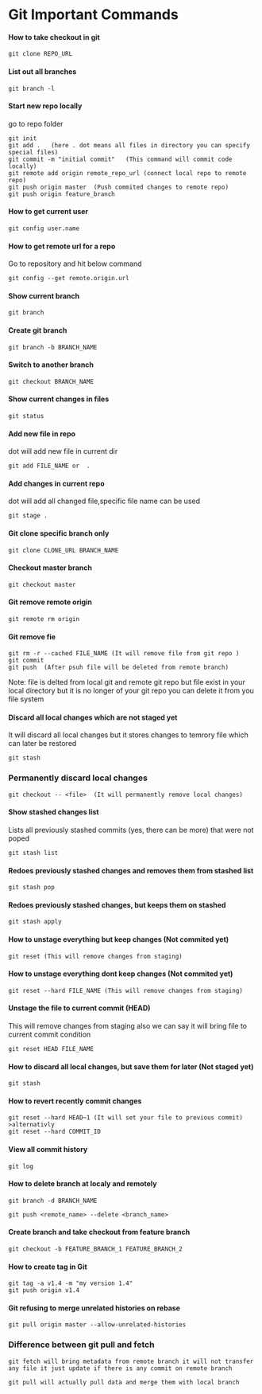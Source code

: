 # Git Important Commands

#### How to take checkout in git
``` 
git clone REPO_URL 
```

#### List out all branches 
```  
git branch -l 
```

#### Start new repo locally
go to repo folder
``` 
git init
git add .   (here . dot means all files in directory you can specify special files)
git commit -m "initial commit"   (This command will commit code locally)
git remote add origin remote_repo_url (connect local repo to remote repo)
git push origin master  (Push commited changes to remote repo)
git push origin feature_branch
```

#### How to get current user
``` 
git config user.name 
```

#### How to get remote url for a repo
Go to repository and hit below command
``` 
git config --get remote.origin.url 
```

#### Show current branch
``` 
git branch 
```

#### Create git branch 
```
git branch -b BRANCH_NAME
```

#### Switch to another branch
```
git checkout BRANCH_NAME
```

#### Show current changes in files
```
git status
```

#### Add new file in repo
dot will add new file in current dir
```
git add FILE_NAME or  . 
```

#### Add changes in current repo
dot will add all changed file,specific file name can be used 
```
git stage . 
```

#### Git clone specific branch only 
```
git clone CLONE_URL BRANCH_NAME  
```

#### Checkout master branch
```
git checkout master 
```

#### Git remove remote origin 
```
git remote rm origin 
```
 
#### Git remove fie
``` 
git rm -r --cached FILE_NAME (It will remove file from git repo )
git commit 
git push  (After psuh file will be deleted from remote branch)  
```
Note: file is delted from local git and remote git repo but file exist in your local directory but it is 
no longer of your git repo you can delete it from you file system


#### Discard all local changes which are not staged yet
It will discard all local changes but it stores changes to temrory file which can later be restored
```
git stash 
```


### Permanently discard local changes
```
git checkout -- <file>  (It will permanently remove local changes)
```

#### Show stashed changes list
Lists all previously stashed commits (yes, there can be more) that were not poped
```
git stash list 
``` 


#### Redoes previously stashed changes and removes them from stashed list
```
git stash pop 
``` 

#### Redoes previously stashed changes, but keeps them on stashed
```
git stash apply 
```
  
#### How to unstage everything but keep changes (Not commited yet)
 ```
 git reset (This will remove changes from staging)
 ```

#### How to unstage everything dont keep changes (Not commited yet)
 ```
 git reset --hard FILE_NAME (This will remove changes from staging)
 ```

#### Unstage the file to current commit (HEAD)
 This will remove changes from staging also we can say it will bring file to current commit condition
 ```
 git reset HEAD FILE_NAME 
 ```

#### How to discard all local changes, but save them for later (Not staged yet)
```
git stash 
```

#### How to revert recently commit changes
```
git reset --hard HEAD~1 (It will set your file to previous commit) 
>alternativly
git reset --hard COMMIT_ID 
```    
#### View all commit history
```
git log
```

#### How to delete branch at localy and remotely
```
git branch -d BRANCH_NAME

git push <remote_name> --delete <branch_name>
```

#### Create branch and take checkout from feature branch
```
git checkout -b FEATURE_BRANCH_1 FEATURE_BRANCH_2
```

#### How to create tag in Git
```
git tag -a v1.4 -m "my version 1.4"
git push origin v1.4
```
#### Git refusing to merge unrelated histories on rebase
```
git pull origin master --allow-unrelated-histories

```

### Difference between git pull and fetch

```
git fetch will bring metadata from remote branch it will not transfer any file it just update if there is any commit on remote branch

git pull will actually pull data and merge them with local branch
```

